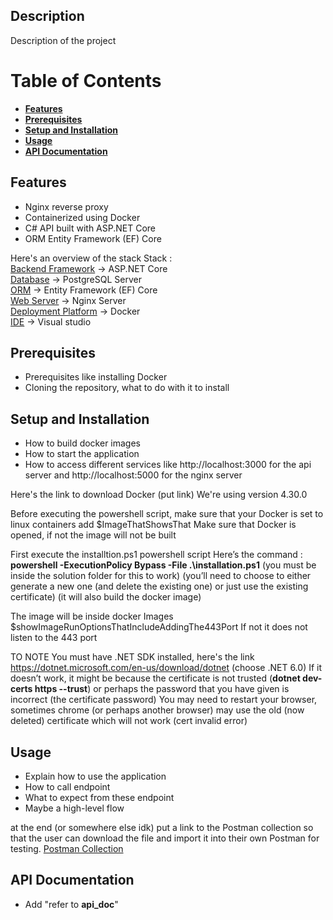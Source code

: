 ## Description
Description of the project

# Table of Contents
- [**Features**](#features)
- [**Prerequisites**](#prerequisites)
- [**Setup and Installation**](#setup-and-installation)
- [**Usage**](#usage)
- [**API Documentation**](#api-documentation)

## Features
- Nginx reverse proxy
- Containerized using Docker
- C# API built with ASP.NET Core
- ORM Entity Framework (EF) Core

Here's an overview of the stack
Stack : <br>
<ins>Backend Framework</ins> → ASP.NET Core <br>
<ins>Database</ins> → PostgreSQL Server <br>
<ins>ORM</ins> → Entity Framework (EF) Core <br>
<ins>Web Server</ins> → Nginx Server <br>
<ins>Deployment Platform</ins> → Docker <br>
<ins>IDE</ins> → Visual studio

## Prerequisites
- Prerequisites like installing Docker 
- Cloning the repository, what to do with it to install

## Setup and Installation
- How to build docker images 
- How to start the application  
- How to access different services like http://localhost:3000 for the api server and http://localhost:5000 for the nginx server

Here's the link to download Docker (put link)
We're using version 4.30.0

Before executing the powershell script, make sure that your Docker is set to linux containers add $ImageThatShowsThat
Make sure that Docker is opened, if not the image will not be built

First execute the installtion.ps1 powershell script
Here’s the command : **powershell -ExecutionPolicy Bypass -File .\installation.ps1** (you must be inside the solution folder for this to work)
(you’ll need to choose to either generate a new one (and delete the existing one) or just use the existing certificate)
(it will also build the docker image)

The image will be inside docker Images
$showImageRunOptionsThatIncludeAddingThe443Port
If not it does not listen to the 443 port

TO NOTE
You must have .NET SDK installed, here's the link https://dotnet.microsoft.com/en-us/download/dotnet (choose .NET 6.0)
If it doesn’t work, it might be because the certificate is not trusted (**dotnet dev-certs https --trust**) or perhaps the password that you have given is incorrect (the certificate password)
You may need to restart your browser, sometimes chrome (or perhaps another browser) may use the old (now deleted) certificate which will not work (cert invalid error)


## Usage
- Explain how to use the application
- How to call endpoint
- What to expect from these endpoint
- Maybe a high-level flow

at the end (or somewhere else idk) put a link to the Postman collection so that the user can download the file and import it into their own Postman for testing.
[Postman Collection](Documentation/YPlanning.postman_collection.json)

## API Documentation
- Add "refer to **api_doc**" 
